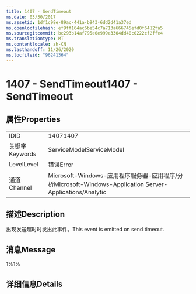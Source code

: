 ```yaml
---
title: 1407 - SendTimeout
ms.date: 03/30/2017
ms.assetid: 1df1c98e-89ac-441a-b943-6dd2d41a37ed
ms.openlocfilehash: ef9ff164ac6be54c7a713a666745efd0f6412fa5
ms.sourcegitcommit: bc293b14af795e0e999e3304dd40c0222cf2ffe4
ms.translationtype: MT
ms.contentlocale: zh-CN
ms.lasthandoff: 11/26/2020
ms.locfileid: "96241364"
---
```

# <a name="1407---sendtimeout"></a><span data-ttu-id="41c91-102">1407 - SendTimeout</span><span class="sxs-lookup"><span data-stu-id="41c91-102">1407 - SendTimeout</span></span>

## <a name="properties"></a><span data-ttu-id="41c91-103">属性</span><span class="sxs-lookup"><span data-stu-id="41c91-103">Properties</span></span>  
  
|||  
|-|-|  
|<span data-ttu-id="41c91-104">ID</span><span class="sxs-lookup"><span data-stu-id="41c91-104">ID</span></span>|<span data-ttu-id="41c91-105">1407</span><span class="sxs-lookup"><span data-stu-id="41c91-105">1407</span></span>|  
|<span data-ttu-id="41c91-106">关键字</span><span class="sxs-lookup"><span data-stu-id="41c91-106">Keywords</span></span>|<span data-ttu-id="41c91-107">ServiceModel</span><span class="sxs-lookup"><span data-stu-id="41c91-107">ServiceModel</span></span>|  
|<span data-ttu-id="41c91-108">Level</span><span class="sxs-lookup"><span data-stu-id="41c91-108">Level</span></span>|<span data-ttu-id="41c91-109">错误</span><span class="sxs-lookup"><span data-stu-id="41c91-109">Error</span></span>|  
|<span data-ttu-id="41c91-110">通道</span><span class="sxs-lookup"><span data-stu-id="41c91-110">Channel</span></span>|<span data-ttu-id="41c91-111">Microsoft-Windows-应用程序服务器-应用程序/分析</span><span class="sxs-lookup"><span data-stu-id="41c91-111">Microsoft-Windows-Application Server-Applications/Analytic</span></span>|  
  
## <a name="description"></a><span data-ttu-id="41c91-112">描述</span><span class="sxs-lookup"><span data-stu-id="41c91-112">Description</span></span>  

 <span data-ttu-id="41c91-113">出现发送超时时发出此事件。</span><span class="sxs-lookup"><span data-stu-id="41c91-113">This event is emitted on send timeout.</span></span>  
  
## <a name="message"></a><span data-ttu-id="41c91-114">消息</span><span class="sxs-lookup"><span data-stu-id="41c91-114">Message</span></span>  

 <span data-ttu-id="41c91-115">1%</span><span class="sxs-lookup"><span data-stu-id="41c91-115">1%</span></span>  
  
## <a name="details"></a><span data-ttu-id="41c91-116">详细信息</span><span class="sxs-lookup"><span data-stu-id="41c91-116">Details</span></span>
